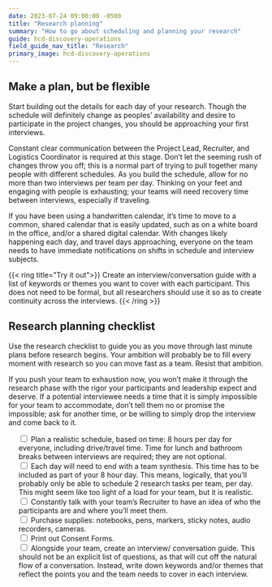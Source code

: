 ```yaml
---
date: 2023-07-24 09:00:00 -0500
title: "Research planning"
summary: "How to go about scheduling and planning your research"
guide: hcd-discovery-operations
field_guide_nav_title: "Research"
primary_image: hcd-discovery-operations
---
```


## Make a plan, but be flexible

Start building out the details for each day of your research. Though the schedule will definitely change as peoples’ availability and desire to participate in the project changes, you should be approaching your first interviews.

Constant clear communication between the Project Lead, Recruiter, and Logistics Coordinator is required at this stage. Don’t let the seeming rush of changes throw you off; this is a normal part of trying to pull together many people with different schedules. As you build the schedule, allow for no more than two interviews per team per day. Thinking on your feet and engaging with people is exhausting; your teams will need recovery time between interviews, especially if traveling.

If you have been using a handwritten calendar, it’s time to move to a common, shared calendar that is easily updated, such as on a white board in the office, and/or a shared digital calendar. With changes likely happening each day, and travel days approaching, everyone on the team needs to have immediate notifications on shifts in schedule and interview subjects.

{{< ring title="Try it out">}}
Create an interview/conversation guide with a list of keywords or themes you want to cover with each participant. This does not need to be formal, but all researchers should use it so as to create continuity across the interviews.
{{< /ring >}}

## Research planning checklist

Use the research checklist to guide you as you move through last minute plans before research begins. Your ambition will probably be to fill every moment with research so you can move fast as a team. Resist that ambition.

If you push your team to exhaustion now, you won’t make it through the research phase with the rigor your participants and leadership expect and deserve. If a potential interviewee needs a time that it is simply impossible for your team to accommodate, don’t tell them no or promise the impossible; ask for another time, or be willing to simply drop the interview and come back to it.

<div style="margin-left: 20px">
  <input id="schedule" type="checkbox">
  <label for="schedule">Plan a realistic schedule, based on time: 8 hours per day for everyone, including drive/travel time. Time for lunch and bathroom breaks between interviews are required; they are not optional.
  </label><br>
  <input id="synthesis" type="checkbox">
  <label for="synthesis">Each day will need to end with a team synthesis. This time has to be included as part of your 8 hour day. This means, logically, that you’ll probably only be able to schedule 2 research tasks per team, per day. This might seem like too light of a load for your team, but it is realistic.
  </label><br>
  <input id="talk" type="checkbox">
  <label for="talk">Constantly talk with your team’s Recruiter to have an idea of who the participants are and where you’ll meet them.
  </label><br>
  <input id="purchase" type="checkbox">
  <label for="purchase">Purchase supplies: notebooks, pens, markers, sticky notes, audio recorders, cameras.
  </label><br>
  <input id="consent" type="checkbox">
  <label for="consent">Print out Consent Forms.
  </label><br>
  <input id="guide" type="checkbox">
  <label for="guide">Alongside your team, create an interview/ conversation guide. This should not be an explicit list of questions, as that will cut off the natural flow of a conversation. Instead, write down keywords and/or themes that reflect the points you and the team needs to cover in each interview.
  </label>
</div>
